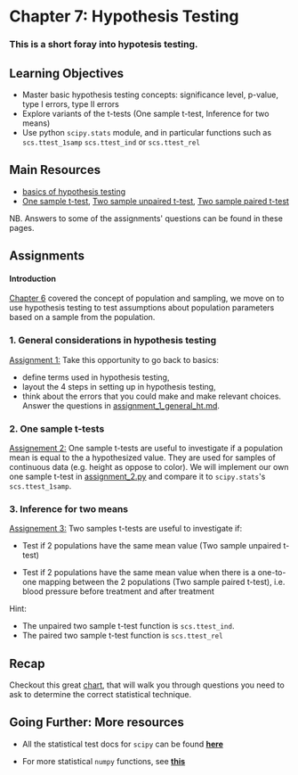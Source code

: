 # Chapter 7: Hypothesis Testing

### This is a short foray into hypotesis testing.

## Learning Objectives

- Master basic hypothesis testing concepts: significance level, p-value, type I errors, type II errors
- Explore variants of the t-tests (One sample t-test, Inference for two means)
- Use python `scipy.stats` module, and in particular functions such as `scs.ttest_1samp` `scs.ttest_ind` or `scs.ttest_rel`

## Main Resources

- [basics of hypothesis testing](http://stattrek.com/hypothesis-test/hypothesis-testing.aspx?tutorial=ap)
- [One sample t-test](http://www.cliffsnotes.com/study-guides/statistics/univariate-inferential-tests/one-sample-t-test), [Two sample unpaired t-test](http://www.cliffsnotes.com/study-guides/statistics/univariate-inferential-tests/two-sample-t-test-for-comparing-two-means), [Two sample paired t-test](http://www.cliffsnotes.com/study-guides/statistics/univariate-inferential-tests/paired-difference-t-test)

NB. Answers to some of the assignments' questions can be found in these pages.

## Assignments

#### Introduction
[Chapter 6](../Chapter_6_Statistics) covered the concept of population and sampling, we move on to use hypothesis testing to test assumptions about population parameters based on a sample from the population.

### 1. General considerations in hypothesis testing

[Assignment 1:](assignments/assignment_1_general_ht.md) Take this opportunity to go back to basics:
  - define terms used in hypothesis testing,
  - layout the 4 steps in setting up in hypothesis testing,
  - think about the errors that you could make and make relevant choices.
Answer the questions in [assignment_1_general_ht.md](assignments/assignment_1_general_ht.md).

### 2. One sample t-tests

[Assignement 2:](assignments/assignment_2_one_sample_ttest.md) One sample t-tests are useful to investigate if a population mean is equal to the a hypothesized value. They are used for samples of continuous data (e.g. height as oppose to color). We will implement our own one sample t-test in [assignment_2.py](code/assignment_2.py) and compare it to `scipy.stats`'s `scs.ttest_1samp`.

### 3. Inference for two means

[Assignement 3:](assignments/assignment_3_two_sample_ttest.md) Two samples t-tests are useful to investigate if:
  - Test if 2 populations have the same mean value (Two sample unpaired t-test)

  - Test if 2 populations have the same mean value when there is a one-to-one mapping between the 2 populations (Two sample paired t-test), i.e. blood pressure before treatment and after treatment


Hint:
  - The unpaired two sample t-test function is `scs.ttest_ind`.
  - The paired two sample t-test function is `scs.ttest_rel`

## Recap

Checkout this great [chart](https://onlinecourses.science.psu.edu/stat200/node/186), that will walk you through questions you need to ask to determine the correct statistical technique.

## Going Further: More resources

- All the statistical test docs for `scipy` can be found [**here**](http://docs.scipy.org/doc/scipy-0.14.0/reference/stats.html)

- For more statistical `numpy` functions, see [**this**](http://docs.scipy.org/doc/numpy/reference/routines.statistics.html)
